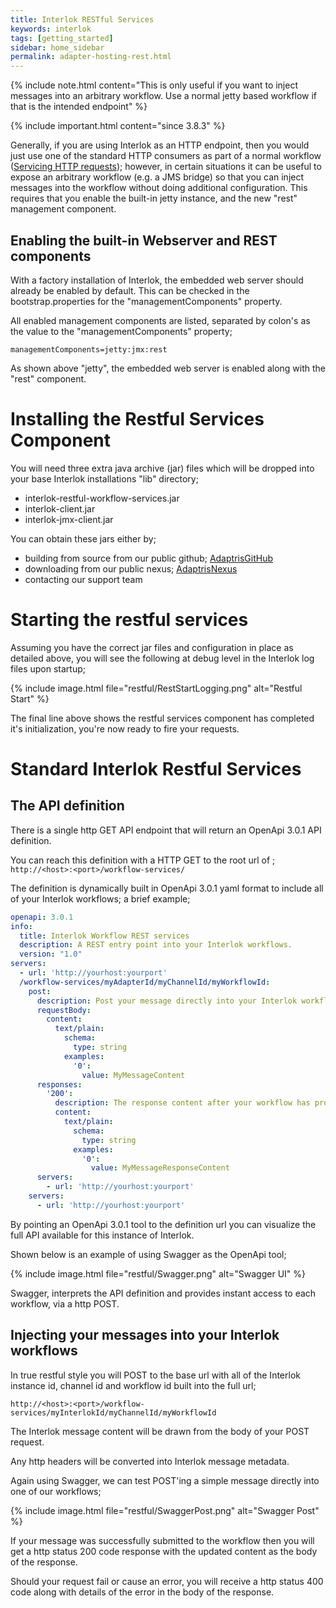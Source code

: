 ```yaml
---
title: Interlok RESTful Services
keywords: interlok
tags: [getting_started]
sidebar: home_sidebar
permalink: adapter-hosting-rest.html
---
```


{% include note.html content="This is only useful if you want to inject messages into an arbitrary workflow. Use a normal jetty based workflow if that is the intended endpoint" %}

{% include important.html content="since 3.8.3" %}


Generally, if you are using Interlok as an HTTP endpoint, then you would just use one of the standard HTTP consumers as part of a normal workflow ([Servicing HTTP requests](cookbook-http-server.html)); however, in certain situations it can be useful to expose an arbitrary workflow (e.g. a JMS bridge) so that you can inject messages into the workflow without doing additional configuration. This requires that you enable the built-in jetty instance, and the new "rest" management component.

## Enabling the built-in Webserver and REST components ##

With a factory installation of Interlok, the embedded web server should already be enabled by default.  This can be checked in the bootstrap.properties for the "managementComponents" property.

All enabled management components are listed, separated by colon's as the value to the "managementComponents" property;

```
managementComponents=jetty:jmx:rest
```

As shown above "jetty", the embedded web server is enabled along with the "rest" component.

# Installing the Restful Services Component #

You will need three extra java archive (jar) files which will be dropped into your base Interlok installations "lib" directory;

- interlok-restful-workflow-services.jar
- interlok-client.jar
- interlok-jmx-client.jar

You can obtain these jars either by;

- building from source from our public github; [AdaptrisGitHub][]
- downloading from our public nexus; [AdaptrisNexus][]
- contacting our support team

# Starting the restful services #

Assuming you have the correct jar files and configuration in place as detailed above, you will see the following at debug level in the Interlok log files upon startup;

{% include image.html file="restful/RestStartLogging.png" alt="Restful Start" %}

The final line above shows the restful services component has completed it's initialization, you're now ready to fire your requests.

# Standard Interlok Restful Services #

## The API definition ##

There is a single http GET API endpoint that will return an OpenApi 3.0.1 API definition.

You can reach this definition with a HTTP GET to the root url of ;
`http://<host>:<port>/workflow-services/`

The definition is dynamically built in OpenApi 3.0.1 yaml format to include all of your Interlok workflows; a brief example;

```yaml
openapi: 3.0.1
info:
  title: Interlok Workflow REST services
  description: A REST entry point into your Interlok workflows.
  version: "1.0"
servers:
  - url: 'http://yourhost:yourport'
  /workflow-services/myAdapterId/myChannelId/myWorkflowId:
    post:
      description: Post your message directly into your Interlok workflow.
      requestBody:
        content:
          text/plain:
            schema:
              type: string
            examples:
              '0':
                value: MyMessageContent
      responses:
        '200':
          description: The response content after your workflow has processed the incoming message.
          content:
            text/plain:
              schema:
                type: string
              examples:
                '0':
                  value: MyMessageResponseContent
      servers:
        - url: 'http://yourhost:yourport'
    servers:
      - url: 'http://yourhost:yourport'
```

By pointing an OpenApi 3.0.1 tool to the definition url you can visualize the full API available for this instance of Interlok.

Shown below is an example of using Swagger as the OpenApi tool;

{% include image.html file="restful/Swagger.png" alt="Swagger UI" %}

Swagger, interprets the API definition and provides instant access to each workflow, via a http POST.

## Injecting your messages into your Interlok workflows ##

In true restful style you will POST to the base url with all of the Interlok instance id, channel id and workflow id built into the full url;

`http://<host>:<port>/workflow-services/myInterlokId/myChannelId/myWorkflowId`

The Interlok message content will be drawn from the body of your POST request.

Any http headers will be converted into Interlok message metadata.

Again using Swagger, we can test POST'ing a simple message directly into one of our workflows;

{% include image.html file="restful/SwaggerPost.png" alt="Swagger Post" %}

If your message was successfully submitted to the workflow then you will get a http status 200 code response with the updated content as the body of the response.

Should your request fail or cause an error, you will receive a http status 400 code along with details of the error in the body of the response.

[AdaptrisGitHub]: https://github.com/adaptris/
[AdaptrisNexus]: https://nexus.adaptris.net/nexus/content/repositories/releases/